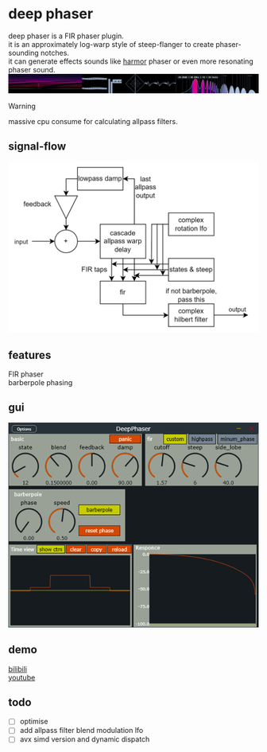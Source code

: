 # deep phaser
deep phaser is a FIR phaser plugin.  
it is an approximately log-warp style of steep-flanger to create phaser-sounding notches.  
it can generate effects sounds like [harmor](https://www.image-line.com/fl-studio-learning/fl-studio-online-manual/html/plugins/Harmor.htm) phaser or even more resonating phaser sound.  
![FX](effects.png)

> [!WARNING]  
> massive cpu consume for calculating allpass filters.  

## signal-flow
![alt text](image.png)

## features
FIR phaser  
barberpole phasing  

## gui
![GUI](gui.png)

## demo
[bilibili](https://www.bilibili.com/video/BV1rBWyzBEQs)  
[youtube](https://www.youtube.com/watch?v=-OuCLQlKYQk)  

## todo
-[ ] optimise  
-[ ] add allpass filter blend modulation lfo  
-[ ] avx simd version and dynamic dispatch  